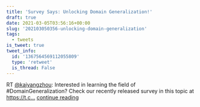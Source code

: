 ```yaml
---
title: 'Survey Says: Unlocking Domain Generalization!'
draft: true
date: 2021-03-05T03:56:16+00:00
slug: '202103050356-unlocking-domain-generalization'
tags:
  - tweets
is_tweet: true
tweet_info:
  id: '1367564569112055809'
  type: 'retweet'
  is_thread: False
---
```




RT [@kaiyangzhou](https://x.com/kaiyangzhou): Interested in learning the field of #DomainGeneralization? Check our recently released survey in this topic at https://t.c… [continue reading](https://x.com/sytelus/status/1367564569112055809)
